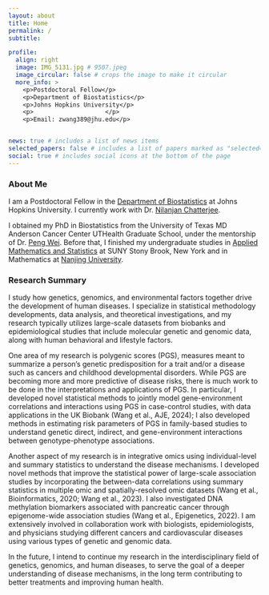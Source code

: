 ```yaml
---
layout: about
title: Home
permalink: /
subtitle: 

profile:
  align: right
  image: IMG_5131.jpg # 9507.jpeg 
  image_circular: false # crops the image to make it circular
  more_info: >
    <p>Postdoctoral Fellow</p>
    <p>Department of Biostatistics</p>
    <p>Johns Hopkins University</p>
    <p>                    </p>
    <p>Email: zwang389@jhu.edu</p>


news: true # includes a list of news items
selected_papers: false # includes a list of papers marked as "selected={true}"
social: true # includes social icons at the bottom of the page
---
```


### About Me
I am a Postdoctoral Fellow in the [Department of Biostatistics](https://publichealth.jhu.edu/departments/biostatistics) at Johns Hopkins University. I currently work with Dr. [Nilanjan Chatterjee](https://publichealth.jhu.edu/faculty/1826/nilanjan-chatterjee). 

I obtained my PhD in Biostatistics from the University of Texas MD Anderson Cancer Center UTHealth Graduate School, under the mentorship of Dr. [Peng Wei](https://faculty.mdanderson.org/profiles/peng_wei.html). Before that, I finished my undergraduate studies in [Applied Mathematics and Statistics](https://www.stonybrook.edu/commcms/ams/) at SUNY Stony Brook, New York and in Mathematics at [Nanjing University](https://www.nju.edu.cn/en/).



### Research Summary
I study how genetics, genomics, and environmental factors together drive the development of human diseases. I specialize in statistical methodology developments, data analysis, and theoretical investigations, and my research typically utilizes large-scale datasets from biobanks and epidemiological studies that include molecular genetic and genomic data, along with human behavioral and lifestyle factors.

One area of my research is polygenic scores (PGS), measures meant to summarize a person’s genetic predisposition for a trait and/or a disease such as cancers and childhood developmental disorders. While PGS are becoming more and more predictive of disease risks, there is much work to be done in the interpretations and applications of PGS. In particular, I developed novel statistical methods to jointly model gene-environment correlations and interactions using PGS in case-control studies, with data applications in the UK Biobank (Wang et al., AJE, 2024); I also developed methods in estimating risk parameters of PGS in family-based studies to understand genetic direct, indirect, and gene-environment interactions between genotype-phenotype associations.

Another aspect of my research is in integrative omics using individual-level and summary statistics to understand the disease mechanisms. I developed novel methods that improve the statistical power of large-scale association studies by incorporating the between-data correlations using summary statistics in multiple omic and spatially-resolved omic datasets (Wang et al., Bioinformatics, 2020; Wang et al., 2023). I also investigated DNA methylation biomarkers associated with pancreatic cancer through epigenome-wide association studies (Wang et al., Epigenetics, 2022). I am extensively involved in collaboration work with biologists, epidemiologists, and physicians studying different cancers and cardiovascular diseases using various types of genetic and genomic data.

In the future, I intend to continue my research in the interdisciplinary field of genetics, genomics, and human diseases, to serve the goal of a deeper understanding of disease mechanisms, in the long term contributing to better treatments and improving human health.

